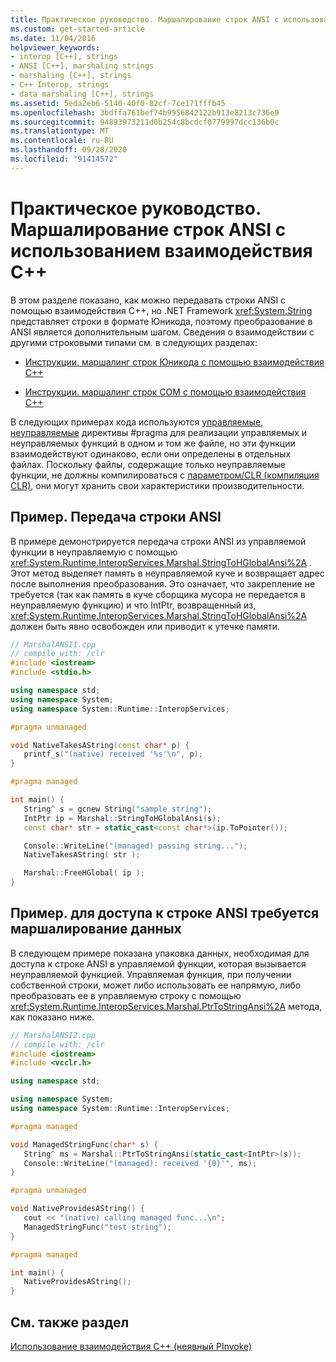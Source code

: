```yaml
---
title: Практическое руководство. Маршалирование строк ANSI с использованием взаимодействия C++
ms.custom: get-started-article
ms.date: 11/04/2016
helpviewer_keywords:
- interop [C++], strings
- ANSI [C++], marshaling strings
- marshaling [C++], strings
- C++ Interop, strings
- data marshaling [C++], strings
ms.assetid: 5eda2eb6-5140-40f0-82cf-7ce171fffb45
ms.openlocfilehash: 3bdffa761bef74b9956842122b913e8213c736e9
ms.sourcegitcommit: 94893973211d0b254c8bcdcf0779997dcc136b0c
ms.translationtype: MT
ms.contentlocale: ru-RU
ms.lasthandoff: 09/28/2020
ms.locfileid: "91414572"
---
```

# <a name="how-to-marshal-ansi-strings-using-c-interop"></a>Практическое руководство. Маршалирование строк ANSI с использованием взаимодействия C++

В этом разделе показано, как можно передавать строки ANSI с помощью взаимодействия C++, но .NET Framework <xref:System.String> представляет строки в формате Юникода, поэтому преобразование в ANSI является дополнительным шагом. Сведения о взаимодействии с другими строковыми типами см. в следующих разделах:

- [Инструкции. маршалинг строк Юникода с помощью взаимодействия C++](../dotnet/how-to-marshal-unicode-strings-using-cpp-interop.md)

- [Инструкции. маршалинг строк COM с помощью взаимодействия C++](../dotnet/how-to-marshal-com-strings-using-cpp-interop.md)

В следующих примерах кода используются [управляемые, неуправляемые](../preprocessor/managed-unmanaged.md) директивы #pragma для реализации управляемых и неуправляемых функций в одном и том же файле, но эти функции взаимодействуют одинаково, если они определены в отдельных файлах. Поскольку файлы, содержащие только неуправляемые функции, не должны компилироваться с [параметром/CLR (компиляция CLR)](../build/reference/clr-common-language-runtime-compilation.md), они могут хранить свои характеристики производительности.

## <a name="example-pass-ansi-string"></a>Пример. Передача строки ANSI

В примере демонстрируется передача строки ANSI из управляемой функции в неуправляемую с помощью <xref:System.Runtime.InteropServices.Marshal.StringToHGlobalAnsi%2A> . Этот метод выделяет память в неуправляемой куче и возвращает адрес после выполнения преобразования. Это означает, что закрепление не требуется (так как память в куче сборщика мусора не передается в неуправляемую функцию) и что IntPtr, возвращенный из, <xref:System.Runtime.InteropServices.Marshal.StringToHGlobalAnsi%2A> должен быть явно освобожден или приводит к утечке памяти.

```cpp
// MarshalANSI1.cpp
// compile with: /clr
#include <iostream>
#include <stdio.h>

using namespace std;
using namespace System;
using namespace System::Runtime::InteropServices;

#pragma unmanaged

void NativeTakesAString(const char* p) {
   printf_s("(native) received '%s'\n", p);
}

#pragma managed

int main() {
   String^ s = gcnew String("sample string");
   IntPtr ip = Marshal::StringToHGlobalAnsi(s);
   const char* str = static_cast<const char*>(ip.ToPointer());

   Console::WriteLine("(managed) passing string...");
   NativeTakesAString( str );

   Marshal::FreeHGlobal( ip );
}
```

## <a name="example-data-marshaling-required-to-access-ansi-string"></a>Пример. для доступа к строке ANSI требуется маршалирование данных

В следующем примере показана упаковка данных, необходимая для доступа к строке ANSI в управляемой функции, которая вызывается неуправляемой функцией. Управляемая функция, при получении собственной строки, может либо использовать ее напрямую, либо преобразовать ее в управляемую строку с помощью <xref:System.Runtime.InteropServices.Marshal.PtrToStringAnsi%2A> метода, как показано ниже.

```cpp
// MarshalANSI2.cpp
// compile with: /clr
#include <iostream>
#include <vcclr.h>

using namespace std;

using namespace System;
using namespace System::Runtime::InteropServices;

#pragma managed

void ManagedStringFunc(char* s) {
   String^ ms = Marshal::PtrToStringAnsi(static_cast<IntPtr>(s));
   Console::WriteLine("(managed): received '{0}'", ms);
}

#pragma unmanaged

void NativeProvidesAString() {
   cout << "(native) calling managed func...\n";
   ManagedStringFunc("test string");
}

#pragma managed

int main() {
   NativeProvidesAString();
}
```

## <a name="see-also"></a>См. также раздел

[Использование взаимодействия C++ (неявный PInvoke)](../dotnet/using-cpp-interop-implicit-pinvoke.md)
